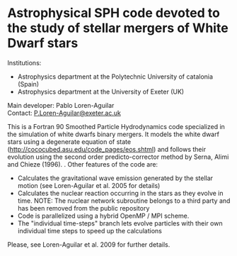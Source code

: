 # Astrophysical SPH code devoted to the study of stellar mergers of White Dwarf stars
Institutions:<br>
- Astrophysics department at the Polytechnic University of catalonia (Spain)<br>
- Astrophysics department at the University of Exeter (UK)<br>
              
Main developer: Pablo Loren-Aguilar<br>
Contact: P.Loren-Aguilar@exeter.ac.uk <br>
  
This is a Fortran 90 Smoothed Particle Hydrodynamics code specialized in the simulation of white dwarfs binary mergers. It models the white dwarf stars using a degenerate equation of state (http://cococubed.asu.edu/code_pages/eos.shtml) and follows their evolution using the second order predicto-corrector method by Serna, Alimi and Chieze (1996). . Other features of the code are:<br>
- Calculates the gravitational wave emission generated by the stellar motion (see Loren-Aguilar et al. 2005 for details) <br>
- Calculates the nuclear reaction occurring in the stars as they evolve in time. NOTE: The nuclear network subroutine belongs to a third party and has been removed from the public repository <br>
- Code is parallelized using a hybrid OpenMP / MPI scheme.
- The "individual time-steps" branch lets evolve particles with their own individual time steps to speed up the calculations<br>
 
Please, see Loren-Aguilar et al. 2009 for further details.
